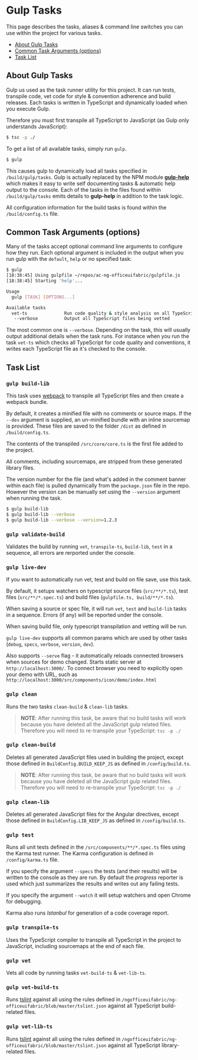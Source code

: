 # Gulp Tasks

This page describes the tasks, aliases & command line switches you can use within the project for various tasks.

- [About Gulp Tasks](#about-gulp-tasks)
- [Common Task Arguments (options)](#common-task-arguments-options)
- [Task List](#task-list)

## About Gulp Tasks

Gulp us used as the task runner utility for this project. It can run tests, transpile code, vet code for style & convention adherence and build releases. Each tasks is written in TypeScript and dynamically loaded when you execute Gulp.

Therefore you must first transpile all TypeScript to JavaScript (as Gulp only understands JavaScript):

```bash
$ tsc -p ./
```

To get a list of all available tasks, simply run `gulp`.

```bash
$ gulp
```

This causes gulp to dynamically load all tasks specified in `/build/gulp/tasks`. Gulp is actually replaced by the NPM module **[gulp-help](https://npmjs.com/package/gulp-help)** which makes it easy to write self documenting tasks & automatic help output to the console. Each of the tasks in the files found within `/build/gulp/tasks` emits details to **gulp-help** in addition to the task logic.

All configuration information for the build tasks is found within the `/build/config.ts` file.

## Common Task Arguments (options)

Many of the tasks accept optional command line arguments to configure how they run. Each optional argument is included in the output when you run gulp with the `default`, `help` or no specified task:

```bash
$ gulp
[18:38:45] Using gulpfile ~/repos/ac-ng-officeuifabric/gulpfile.js
[18:38:45] Starting 'help'...

Usage
  gulp [TASK] [OPTIONS...]

Available tasks
  vet-ts              Run code quality & style analysis on all TypeScript
   --verbose          Output all TypeScript files being vetted
```

The most common one is `--verbose`. Depending on the task, this will usually output additional details when the task runs. For instance when you run the task `vet-ts` which checks all TypeScript for code quality and conventions, it writes each TypeScript file as it's checked to the console.

## Task List

### `gulp build-lib`

This task uses [webpack](http://webpack.github.io/) to transpile all TypeScript files and then create a webpack bundle.

By default, it creates a minified file with no comments or source maps. If the `--dev` argument is supplied, an un-minified bundle with an inline sourcemap is provided. These files are saved to the folder `/dist` as defined in `/build/config.ts`.

The contents of the transpiled `/src/core/core.ts` is the first file added to the project.

All comments, including sourcemaps, are stripped from these generated library files.

The version number for the file (and what's added in the comment banner within each file) is pulled dynamically from the `package.json` file in the repo. However the version can be manually set using the `--version` argument when running the task.

```bash
$ gulp build-lib
$ gulp build-lib --verbose
$ gulp build-lib --verbose --version=1.2.3
```

### `gulp validate-build`
Validates the build by running `vet`, `transpile-ts`, `build-lib`, `test` in a sequence, all errors are rerported under the console.

### `gulp live-dev`

If you want to automatically run vet, test and build on file save, use this task.

By default, it setups watchers on typescript source files (`src/**/*.ts`), test files (`src/**/*.spec.ts`) and build files (`gulpfile.ts, build/**/*.ts`).

When saving a source or spec file, it will run `vet`, `test` and `build-lib` tasks in a sequence. Errors (if any) will be reported under the console.

When saving build file, only typescript transpilation and vetting will be run.

`gulp live-dev` supports all common params which are used by other tasks (`debug`, `specs`, `verbose`, `version`, `dev`).

Also supports `--serve` flag - it automatically reloads connected browsers when sources for demo changed. Starts static server at `http://localhost:3000/`. To connect browser you need to explicitly open your demo with URL, such as `http://localhost:3000/src/components/icon/demo/index.html`

### `gulp clean`

Runs the two tasks `clean-build` & `clean-lib` tasks.

> **NOTE**: After running this task, be aware that no build tasks will work because you have deleted all the JavaScript gulp related files. Therefore you will need to re-transpile your TypeScript: `tsc -p ./`

### `gulp clean-build`

Deletes all generated JavaScript files used in building the project, except those defined in `BuildConfig.BUILD_KEEP_JS` as defined in `/config/build.ts`.

> **NOTE**: After running this task, be aware that no build tasks will work because you have deleted all the JavaScript gulp related files. Therefore you will need to re-transpile your TypeScript: `tsc -p ./`

### `gulp clean-lib`

Deletes all generated JavaScript files for the Angular directives, except those defined in `BuildConfig.LIB_KEEP_JS` as defined in `/config/build.ts`.

### `gulp test`

Runs all unit tests defined in the `/src/components/**/*.spec.ts` files using the Karma test runner. The Karma configuration is defined in `/config/karma.ts` file.

If you specify the argument `--specs` the tests (and their results) will be written to the console as they are run. By default the *progress* reporter is used which just summarizes the results and writes out any failing tests.

If you specify the argument `--watch` it will setup watchers and open Chrome for debugging.

Karma also runs *Istanbul* for generation of a code coverage report.

### `gulp transpile-ts`

Uses the TypeScript compiler to transpile all TypeScript in the project to JavaScript, including sourcemaps at the end of each file.

### `gulp vet`

Vets all code by running tasks `vet-build-ts` & `vet-lib-ts`.

### `gulp vet-build-ts`

Runs [tslint](https://www.npmjs.com/package/tslint) against all using the rules defined in `/ngofficeuifabric/ng-officeuifabric/blob/master/tslint.json` against all TypeScript build-related files.

### `gulp vet-lib-ts`

Runs [tslint](https://www.npmjs.com/package/tslint) against all using the rules defined in `/ngofficeuifabric/ng-officeuifabric/blob/master/tslint.json` against all TypeScript library-related files.
